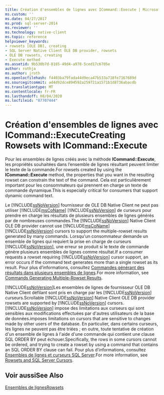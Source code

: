 ```yaml
---
title: Création d'ensembles de lignes avec ICommand::Execute | Microsoft Docs
ms.custom: ''
ms.date: 04/27/2017
ms.prod: sql-server-2014
ms.reviewer: ''
ms.technology: native-client
ms.topic: reference
helpviewer_keywords:
- rowsets [OLE DB], creating
- SQL Server Native Client OLE DB provider, rowsets
- OLE DB rowsets, creating
- Execute method
ms.assetid: 9b530b7d-8165-49d4-a978-5ced17c6705e
author: rothja
ms.author: jroth
ms.openlocfilehash: f4403ba79fada44d9eca47b533a718fe7167689d
ms.sourcegitcommit: ad4d92dce894592a259721a1571b1d8736abacdb
ms.translationtype: MT
ms.contentlocale: fr-FR
ms.lasthandoff: 08/04/2020
ms.locfileid: "87707444"
---
```

# <a name="creating-rowsets-with-icommandexecute"></a><span data-ttu-id="cdd3a-102">Création d'ensembles de lignes avec ICommand::Execute</span><span class="sxs-lookup"><span data-stu-id="cdd3a-102">Creating Rowsets with ICommand::Execute</span></span>
  <span data-ttu-id="cdd3a-103">Pour les ensembles de lignes créés avec la méthode **ICommand::Execute**, les propriétés souhaitées dans l’ensemble de lignes résultant peuvent limiter le texte de la commande.</span><span class="sxs-lookup"><span data-stu-id="cdd3a-103">For rowsets created by using the **ICommand::Execute** method, the properties that you want in the resulting rowset can constrain the text of the command.</span></span> <span data-ttu-id="cdd3a-104">Cela est particulièrement important pour les consommateurs qui prennent en charge un texte de commande dynamique.</span><span class="sxs-lookup"><span data-stu-id="cdd3a-104">This is especially critical for consumers that support dynamic command text.</span></span>  
  
 <span data-ttu-id="cdd3a-105">Le [!INCLUDE[ssNoVersion](../../includes/ssnoversion-md.md)] fournisseur de OLE DB Native Client ne peut pas utiliser [!INCLUDE[msCoName](../../includes/msconame-md.md)] [!INCLUDE[ssNoVersion](../../includes/ssnoversion-md.md)] de curseurs pour prendre en charge les résultats de plusieurs ensembles de lignes générés par de nombreuses commandes.</span><span class="sxs-lookup"><span data-stu-id="cdd3a-105">The [!INCLUDE[ssNoVersion](../../includes/ssnoversion-md.md)] Native Client OLE DB provider cannot use [!INCLUDE[msCoName](../../includes/msconame-md.md)] [!INCLUDE[ssNoVersion](../../includes/ssnoversion-md.md)] cursors to support the multiple-rowset results generated by many commands.</span></span> <span data-ttu-id="cdd3a-106">Lorsqu'un consommateur demande un ensemble de lignes qui requiert la prise en charge de curseurs [!INCLUDE[ssNoVersion](../../includes/ssnoversion-md.md)], une erreur se produit si le texte de commande génère plusieurs ensembles de lignes comme résultat.</span><span class="sxs-lookup"><span data-stu-id="cdd3a-106">If a consumer requests a rowset requiring [!INCLUDE[ssNoVersion](../../includes/ssnoversion-md.md)] cursor support, an error occurs if the command text generates more than a single rowset as its result.</span></span> <span data-ttu-id="cdd3a-107">Pour plus d’informations, consultez [Commandes générant des résultats dans plusieurs ensembles de lignes](../native-client-ole-db-commands/commands-generating-multiple-rowset-results.md).</span><span class="sxs-lookup"><span data-stu-id="cdd3a-107">For more information, see [Commands Generating Multiple-Rowset Results](../native-client-ole-db-commands/commands-generating-multiple-rowset-results.md).</span></span>  
  
 <span data-ttu-id="cdd3a-108">[!INCLUDE[ssNoVersion](../../includes/ssnoversion-md.md)]Les ensembles de lignes de fournisseur OLE DB Native Client défilant sont pris en charge par les [!INCLUDE[ssNoVersion](../../includes/ssnoversion-md.md)] curseurs.</span><span class="sxs-lookup"><span data-stu-id="cdd3a-108">Scrollable [!INCLUDE[ssNoVersion](../../includes/ssnoversion-md.md)] Native Client OLE DB provider rowsets are supported by [!INCLUDE[ssNoVersion](../../includes/ssnoversion-md.md)] cursors.</span></span> [!INCLUDE[ssNoVersion](../../includes/ssnoversion-md.md)] <span data-ttu-id="cdd3a-109">impose des limitations aux curseurs qui sont sensibles aux modifications effectuées par d'autres utilisateurs de la base de données.</span><span class="sxs-lookup"><span data-stu-id="cdd3a-109">imposes limitations on cursors that are sensitive to changes made by other users of the database.</span></span> <span data-ttu-id="cdd3a-110">En particulier, dans certains curseurs, les lignes ne peuvent pas être triées ; en outre, toute tentative de création d'un ensemble de lignes à l'aide d'une commande qui contient une clause SQL ORDER BY peut échouer.</span><span class="sxs-lookup"><span data-stu-id="cdd3a-110">Specifically, the rows in some cursors cannot be ordered, and trying to create a rowset by using a command that contains an SQL ORDER BY clause can fail.</span></span> <span data-ttu-id="cdd3a-111">Pour plus d’informations, consultez [Ensembles de lignes et curseurs SQL Server](rowsets-and-sql-server-cursors.md).</span><span class="sxs-lookup"><span data-stu-id="cdd3a-111">For more information, see [Rowsets and SQL Server Cursors](rowsets-and-sql-server-cursors.md).</span></span>  
  
## <a name="see-also"></a><span data-ttu-id="cdd3a-112">Voir aussi</span><span class="sxs-lookup"><span data-stu-id="cdd3a-112">See Also</span></span>  
 [<span data-ttu-id="cdd3a-113">Ensembles de lignes</span><span class="sxs-lookup"><span data-stu-id="cdd3a-113">Rowsets</span></span>](rowsets.md)  
  
  
